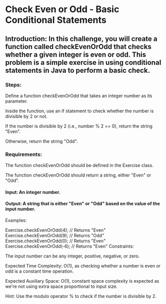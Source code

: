 # Check Even or Odd - Basic Conditional Statements
## Introduction: In this challenge, you will create a function called checkEvenOrOdd that checks whether a given integer is even or odd. This problem is a simple exercise in using conditional statements in Java to perform a basic check.

### Steps:

Define a function checkEvenOrOdd that takes an integer number as its parameter.

Inside the function, use an if statement to check whether the number is divisible by 2 or not.

If the number is divisible by 2 (i.e., number % 2 == 0), return the string "Even".

Otherwise, return the string "Odd".

### Requirements:

The function checkEvenOrOdd should be defined in the Exercise class.

The function checkEvenOrOdd should return a string, either "Even" or "Odd".

#### Input: An integer number.

#### Output: A string that is either "Even" or "Odd" based on the value of the input number.

Examples:

Exercise.checkEvenOrOdd(4); // Returns "Even"
Exercise.checkEvenOrOdd(9); // Returns "Odd"
Exercise.checkEvenOrOdd(0); // Returns "Even"
Exercise.checkEvenOrOdd(-6); // Returns "Even"
Constraints:

The input number can be any integer, positive, negative, or zero.

Expected Time Complexity: O(1), as checking whether a number is even or odd is a constant time operation.

Expected Auxiliary Space: O(1), constant space complexity is expected as we're not using extra space proportional to input size.

Hint: Use the modulo operator % to check if the number is divisible by 2.